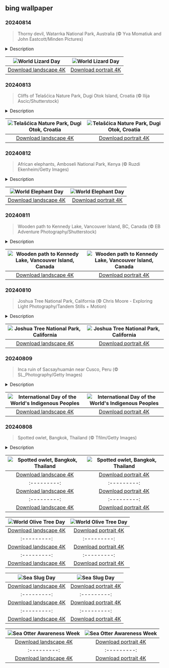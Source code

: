## bing wallpaper

### 20240814

> Thorny devil, Watarrka National Park, Australia (© Yva Momatiuk and John Eastcott/Minden Pictures)

<details>
<summary>Description</summary>

> From mythology to movies, lizards have often been portrayed as scary reptiles. But they're not as dangerous as stories might lead you to believe. World Lizard Day is the perfect time to learn about these cold-blooded creatures. With more than 7,000 species, lizards have adapted to a wide range of environments—from deserts to rainforests. Take geckos—these little climbers have toe pads that let them scale walls and walk on ceilings. Then there are chameleons with their color-changing skin. While many think it's all about blending in, this ability is also used to communicate and regulate temperature.
> 
> Now let's focus on the peculiar creature in today's image, trekking across the arid landscape of Australia's Watarrka National Park. Meet the thorny devil, also known as the thorny dragon or moloch. With clever hydrophilic skin that channels moisture to its mouth, this reptile can hydrate just from the dew on its body. This allows it to thrive in extreme desert conditions where others would perish. On World Lizard Day, let's take a moment to appreciate these scaly wonders of the animal kingdom.
> 
> 

</details>

| ![World Lizard Day](https://cn.bing.com/th?id=OHR.WatarrkaLizard_EN-US2106702347_UHD.jpg&pid=hp&w=400&h=224&rs=1&c=4) | ![World Lizard Day](https://cn.bing.com/th?id=OHR.WatarrkaLizard_EN-US2106702347_1080x1920.jpg&pid=hp&w=155&h=315&rs=1&c=4) |
|:---------:|:---------:|
| [Download landscape 4K](https://cn.bing.com/th?id=OHR.WatarrkaLizard_EN-US2106702347_UHD.jpg) | [Download portrait 4K](https://cn.bing.com/th?id=OHR.WatarrkaLizard_EN-US2106702347_1080x1920.jpg) |

### 20240813

> Cliffs of Telašćica Nature Park, Dugi Otok Island, Croatia (© Ilija Ascic/Shutterstock)

<details>
<summary>Description</summary>

> Welcome to the slice of paradise that is Telašćica Nature Park, on the Croatian island of Dugi Otok. Pictured behind cliffs separating it from the Adriatic Sea is the park's Telašćica Bay, which stretches inland over 6 miles and is the largest natural harbor in the Adriatic. Dotted with islets and surrounded by small islands, its dramatic cliffs tower more than 520 feet above sea level and are known locally as the 'stene.' Other features of the park include 25 secluded beaches, as well as the therapeutic Mir salt lake known for its healing properties. So, the next time you're in the mood for island-hopping, come to Telašćica, where the land and sea play an endless game of tag.
> 
> 
> 
> 

</details>

| ![Telašćica Nature Park, Dugi Otok, Croatia](https://cn.bing.com/th?id=OHR.DugiOtokCroatia_EN-US1981524043_UHD.jpg&pid=hp&w=400&h=224&rs=1&c=4) | ![Telašćica Nature Park, Dugi Otok, Croatia](https://cn.bing.com/th?id=OHR.DugiOtokCroatia_EN-US1981524043_1080x1920.jpg&pid=hp&w=155&h=315&rs=1&c=4) |
|:---------:|:---------:|
| [Download landscape 4K](https://cn.bing.com/th?id=OHR.DugiOtokCroatia_EN-US1981524043_UHD.jpg) | [Download portrait 4K](https://cn.bing.com/th?id=OHR.DugiOtokCroatia_EN-US1981524043_1080x1920.jpg) |

### 20240812

> African elephants, Amboseli National Park, Kenya (© Ruzdi Ekenheim/Getty Images)

<details>
<summary>Description</summary>

> Get ready to celebrate elephants, the largest living land animals. There are three elephant species alive today: African bush, African forest, and Asian. All three species are endangered, and World Elephant Day is dedicated to highlighting the challenges they face, like the ivory trade and habitat loss.
> 
> Today's image features a herd of African elephants roaming the vast expanses of Amboseli National Park in Kenya. Elephants live in groups made up of several families led by a matriarch, an older female elephant, while males leave to live alone or in bachelor herds.
> 
> Thanks to conservation work and the support of the Maasai people, Amboseli is one of the best places in Africa to view large herds, against the dramatic backdrop of Mount Kilimanjaro.

</details>

| ![World Elephant Day](https://cn.bing.com/th?id=OHR.ElephantsAmboseli_EN-US1913542949_UHD.jpg&pid=hp&w=400&h=224&rs=1&c=4) | ![World Elephant Day](https://cn.bing.com/th?id=OHR.ElephantsAmboseli_EN-US1913542949_1080x1920.jpg&pid=hp&w=155&h=315&rs=1&c=4) |
|:---------:|:---------:|
| [Download landscape 4K](https://cn.bing.com/th?id=OHR.ElephantsAmboseli_EN-US1913542949_UHD.jpg) | [Download portrait 4K](https://cn.bing.com/th?id=OHR.ElephantsAmboseli_EN-US1913542949_1080x1920.jpg) |

### 20240811

> Wooden path to Kennedy Lake, Vancouver Island, BC, Canada (© EB Adventure Photography/Shutterstock)

<details>
<summary>Description</summary>

> Discover the beauty of Vancouver Island, Canada. The wooden pathway in today's image, surrounded by ancient pine and cedar trees, leads to Kennedy Lake, the largest freshwater body on the island. The lake covers a surface area of 16,000 acres. It is part of the ancestral lands of the Tla-o-qui-aht First Nation where the Clayoquot and Kennedy Rivers meet. Tofino, over 24 miles away, has a real surf vibe. This small coastal town is a sanctuary for hikers, bird watchers, artists, and dreamers. Famous for its mild winters and pleasant summers, it has been a filming location for movies like 'The Twilight Saga: New Moon' and 'One Week.'
> 
> 
> 
> 

</details>

| ![Wooden path to Kennedy Lake, Vancouver Island, Canada](https://cn.bing.com/th?id=OHR.TofinoVancouver_EN-US1466348668_UHD.jpg&pid=hp&w=400&h=224&rs=1&c=4) | ![Wooden path to Kennedy Lake, Vancouver Island, Canada](https://cn.bing.com/th?id=OHR.TofinoVancouver_EN-US1466348668_1080x1920.jpg&pid=hp&w=155&h=315&rs=1&c=4) |
|:---------:|:---------:|
| [Download landscape 4K](https://cn.bing.com/th?id=OHR.TofinoVancouver_EN-US1466348668_UHD.jpg) | [Download portrait 4K](https://cn.bing.com/th?id=OHR.TofinoVancouver_EN-US1466348668_1080x1920.jpg) |

### 20240810

> Joshua Tree National Park, California (© Chris Moore - Exploring Light Photography/Tandem Stills + Motion)

<details>
<summary>Description</summary>

> California's Joshua Tree National Park has a history that began way before it was made a national monument on August 10, 1936. Located where the Mojave and Colorado Deserts meet, it has been home to various cultures for thousands of years. Its earliest known residents were people from the Pinto Culture, who lived here from 8000 to 4000 BCE. Centuries later, this land was inhabited by the native Cahuilla, Serrano, and Chemehuevi peoples. The park's namesake, the Joshua tree, grows in a landscape covering 1,242 square miles. Despite their name, they are not really trees, but rather a kind of succulent. Native to southwest US and northern Mexico, they can grow up to 40 feet tall.
> 
> Today, Joshua Tree National Park invites adventurers to explore its terrain. Whether it's hiking through Hidden Valley, visiting the Cholla Cactus Garden, or marveling at Skull Rock, this national park has a lot to offer. By night, it becomes a stargazer's paradise, as seen in today's image. Whether you seek adventure or a moment of tranquility, Joshua Tree awaits with open skies.
> 
> 

</details>

| ![Joshua Tree National Park, California](https://cn.bing.com/th?id=OHR.JoshuaTreeNP_EN-US1399159741_UHD.jpg&pid=hp&w=400&h=224&rs=1&c=4) | ![Joshua Tree National Park, California](https://cn.bing.com/th?id=OHR.JoshuaTreeNP_EN-US1399159741_1080x1920.jpg&pid=hp&w=155&h=315&rs=1&c=4) |
|:---------:|:---------:|
| [Download landscape 4K](https://cn.bing.com/th?id=OHR.JoshuaTreeNP_EN-US1399159741_UHD.jpg) | [Download portrait 4K](https://cn.bing.com/th?id=OHR.JoshuaTreeNP_EN-US1399159741_1080x1920.jpg) |

### 20240809

> Inca ruin of Sacsayhuamán near Cusco, Peru (© SL_Photography/Getty Images)

<details>
<summary>Description</summary>

> Today we are celebrating the heritage and culture of native populations worldwide. There are some 5,000 Indigenous cultures in 90 countries around the world, from Samoa and Greenland to New Zealand and Nepal. One of the major challenges they face is the loss of their languages: It's estimated that of the 4,000 Indigenous languages in the world, around 2,600 are in danger of becoming extinct.
> 
> In the city of Cusco, Peru, the stone walls of Sacsayhuamán, seen in today's image, murmur tales of the mighty Inca civilization. The Quechua word Sacsayhuamán means 'the place where the hawk is satisfied.' The citadel's walls, which extended over 1,000 feet, were built in the 15th century CE. The boulders used to make them were carved and placed without mortar. After the Inca Empire was defeated at a battle here in 1536, Sacsayhuamán was dismantled by the Spanish and the rest of the structure was covered in earth. It was rediscovered in 1934 when the site was excavated. On this day, let's learn the importance of preserving Indigenous cultures and wisdom, as we honor the Indigenous peoples.
> 
> 

</details>

| ![International Day of the World's Indigenous Peoples](https://cn.bing.com/th?id=OHR.IncaRuinPeru_EN-US1209778539_UHD.jpg&pid=hp&w=400&h=224&rs=1&c=4) | ![International Day of the World's Indigenous Peoples](https://cn.bing.com/th?id=OHR.IncaRuinPeru_EN-US1209778539_1080x1920.jpg&pid=hp&w=155&h=315&rs=1&c=4) |
|:---------:|:---------:|
| [Download landscape 4K](https://cn.bing.com/th?id=OHR.IncaRuinPeru_EN-US1209778539_UHD.jpg) | [Download portrait 4K](https://cn.bing.com/th?id=OHR.IncaRuinPeru_EN-US1209778539_1080x1920.jpg) |

### 20240808

> Spotted owlet, Bangkok, Thailand (© Tfilm/Getty Images)

<details>
<summary>Description</summary>

> Could you win a staring contest with this spotted owlet? These primarily nocturnal owls are sometimes mobbed during the day by birds trying to defend their territory from predators. With their piercing yellow eyes, the small owls will stare down intruders, bob their heads, and emit a loud 'chirurrr-chirurrr-chirurrr' screech, sometimes likened to laughter or chuckling.
> 
> Standing around 8 inches tall, speckle-plumed spotted owlets can be found from Iran to Vietnam. This one was photographed in Bangkok, Thailand. They eat insects and small mammals like bats and mice, which they often store to eat later when food is scarce. Spotted owlets flourish in various environments, from semi-deserts, rocky areas, and forests to farmlands and urban areas. While they aren't endangered, the spotted owlet's population is thought to have declined, perhaps owing to loss of habitat and increased urbanization.
> 
> 

</details>

| ![Spotted owlet, Bangkok, Thailand](https://cn.bing.com/th?id=OHR.SpottedOwlet_EN-US7339417169_UHD.jpg&pid=hp&w=400&h=224&rs=1&c=4) | ![Spotted owlet, Bangkok, Thailand](https://cn.bing.com/th?id=OHR.SpottedOwlet_EN-US7339417169_1080x1920.jpg&pid=hp&w=155&h=315&rs=1&c=4) |
|:---------:|:---------:|
| [Download landscape 4K](https://cn.bing.com/th?id=OHR.SpottedOwlet_EN-US7339417169_UHD.jpg) | [Download portrait 4K](https://cn.bing.com/th?id=OHR.SpottedOwlet_EN-US7339417169_1080x1920.jpg) |dshireLavender_EN-US6911884438_1080x1920.jpg) |ky Mountains National Park, Tennessee](https://cn.bing.com/th?id=OHR.SmokyMountainTrail_EN-US9730767535_UHD.jpg&pid=hp&w=400&h=224&rs=1&c=4) | ![Great Smoky Mountains National Park, Tennessee](https://cn.bing.com/th?id=OHR.SmokyMountainTrail_EN-US9730767535_1080x1920.jpg&pid=hp&w=155&h=315&rs=1&c=4) |
|:---------:|:---------:|
| [Download landscape 4K](https://cn.bing.com/th?id=OHR.SmokyMountainTrail_EN-US9730767535_UHD.jpg) | [Download portrait 4K](https://cn.bing.com/th?id=OHR.SmokyMountainTrail_EN-US9730767535_1080x1920.jpg) |S6936891495_UHD.jpg) | [Download portrait 4K](https://cn.bing.com/th?id=OHR.BardenasBiosphere_EN-US6936891495_1080x1920.jpg) |D.jpg) | [Download portrait 4K](https://cn.bing.com/th?id=OHR.LesBravesNormandy_EN-US6707866678_1080x1920.jpg) |789937_1080x1920.jpg&pid=hp&w=155&h=315&rs=1&c=4) |
|:---------:|:---------:|
| [Download landscape 4K](https://cn.bing.com/th?id=OHR.Cecropia_EN-US9602789937_UHD.jpg) | [Download portrait 4K](https://cn.bing.com/th?id=OHR.Cecropia_EN-US9602789937_1080x1920.jpg) |though olive trees do not grow very tall, usually no more than 30 feet, they live a very long time. One of the oldest known trees in the world, in Portugal, is believed to be 3,350 years old. Many live for millennia, their trunks growing thick and gnarled, and their branches bearing fruit century after century. As civilizations rise and fall around them, these hardy trees remain resilient and steadfast.
> 
> 

</details>

| ![World Olive Tree Day](https://cn.bing.com/th?id=OHR.OliveTreeDay_EN-US9460125670_UHD.jpg&pid=hp&w=400&h=224&rs=1&c=4) | ![World Olive Tree Day](https://cn.bing.com/th?id=OHR.OliveTreeDay_EN-US9460125670_1080x1920.jpg&pid=hp&w=155&h=315&rs=1&c=4) |
|:---------:|:---------:|
| [Download landscape 4K](https://cn.bing.com/th?id=OHR.OliveTreeDay_EN-US9460125670_UHD.jpg) | [Download portrait 4K](https://cn.bing.com/th?id=OHR.OliveTreeDay_EN-US9460125670_1080x1920.jpg) |pid=hp&w=155&h=315&rs=1&c=4) |
|:---------:|:---------:|
| [Download landscape 4K](https://cn.bing.com/th?id=OHR.MonksMound_EN-US9323884241_UHD.jpg) | [Download portrait 4K](https://cn.bing.com/th?id=OHR.MonksMound_EN-US9323884241_1080x1920.jpg) |](https://cn.bing.com/th?id=OHR.Calacas_EN-US6430903741_UHD.jpg) | [Download portrait 4K](https://cn.bing.com/th?id=OHR.Calacas_EN-US6430903741_1080x1920.jpg) |.com/th?id=OHR.SealRiver_EN-US6267835630_1080x1920.jpg&pid=hp&w=155&h=315&rs=1&c=4) |
|:---------:|:---------:|
| [Download landscape 4K](https://cn.bing.com/th?id=OHR.SealRiver_EN-US6267835630_UHD.jpg) | [Download portrait 4K](https://cn.bing.com/th?id=OHR.SealRiver_EN-US6267835630_1080x1920.jpg) |e a more fitting name. Someone call Terry.
> 
> 

</details>

| ![Sea Slug Day](https://cn.bing.com/th?id=OHR.SeaAngel_EN-US5531672696_UHD.jpg&pid=hp&w=400&h=224&rs=1&c=4) | ![Sea Slug Day](https://cn.bing.com/th?id=OHR.SeaAngel_EN-US5531672696_1080x1920.jpg&pid=hp&w=155&h=315&rs=1&c=4) |
|:---------:|:---------:|
| [Download landscape 4K](https://cn.bing.com/th?id=OHR.SeaAngel_EN-US5531672696_UHD.jpg) | [Download portrait 4K](https://cn.bing.com/th?id=OHR.SeaAngel_EN-US5531672696_1080x1920.jpg) |OHR.DarkSkyAcadia_EN-US6966527964_1080x1920.jpg) |.bing.com/th?id=OHR.GoldenJellyfish_EN-US6743816471_1080x1920.jpg&pid=hp&w=155&h=315&rs=1&c=4) |
|:---------:|:---------:|
| [Download landscape 4K](https://cn.bing.com/th?id=OHR.GoldenJellyfish_EN-US6743816471_UHD.jpg) | [Download portrait 4K](https://cn.bing.com/th?id=OHR.GoldenJellyfish_EN-US6743816471_1080x1920.jpg) |ng.com/th?id=OHR.LastDollarRoad_EN-US7923638318_UHD.jpg&pid=hp&w=400&h=224&rs=1&c=4) | ![First day of autumn](https://cn.bing.com/th?id=OHR.LastDollarRoad_EN-US7923638318_1080x1920.jpg&pid=hp&w=155&h=315&rs=1&c=4) |
|:---------:|:---------:|
| [Download landscape 4K](https://cn.bing.com/th?id=OHR.LastDollarRoad_EN-US7923638318_UHD.jpg) | [Download portrait 4K](https://cn.bing.com/th?id=OHR.LastDollarRoad_EN-US7923638318_1080x1920.jpg) |ppers who hunted otters to near extinction before they were protected by law. Although sea otter populations have rebounded, they are still considered endangered. Otters live along the Pacific Coast of North America, from California up to Alaska. Although they can walk on land, they almost never find the need or desire to, even when it's nap time. When they're ready for a snooze, they'll raft up, wrap themselves in a strand of kelp to keep them from drifting away, and recline on the world's biggest waterbed.

</details>

| ![Sea Otter Awareness Week](https://cn.bing.com/th?id=OHR.SitkaOtters_EN-US7714053956_UHD.jpg&pid=hp&w=400&h=224&rs=1&c=4) | ![Sea Otter Awareness Week](https://cn.bing.com/th?id=OHR.SitkaOtters_EN-US7714053956_1080x1920.jpg&pid=hp&w=155&h=315&rs=1&c=4) |
|:---------:|:---------:|
| [Download landscape 4K](https://cn.bing.com/th?id=OHR.SitkaOtters_EN-US7714053956_UHD.jpg) | [Download portrait 4K](https://cn.bing.com/th?id=OHR.SitkaOtters_EN-US7714053956_1080x1920.jpg) |oo_EN-US7569665443_UHD.jpg&pid=hp&w=400&h=224&rs=1&c=4) | ![World Bamboo Day](https://cn.bing.com/th?id=OHR.ArashiyamaBamboo_EN-US7569665443_1080x1920.jpg&pid=hp&w=155&h=315&rs=1&c=4) |
|:---------:|:---------:|
| [Download landscape 4K](https://cn.bing.com/th?id=OHR.ArashiyamaBamboo_EN-US7569665443_UHD.jpg) | [Download portrait 4K](https://cn.bing.com/th?id=OHR.ArashiyamaBamboo_EN-US7569665443_1080x1920.jpg) |